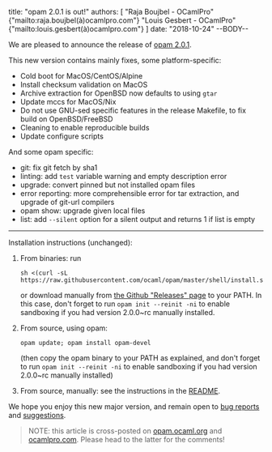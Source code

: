 title: "opam 2.0.1 is out!"
authors: [
  "Raja Boujbel - OCamlPro" {"mailto:raja.boujbel(à)ocamlpro.com"}
  "Louis Gesbert - OCamlPro" {"mailto:louis.gesbert(à)ocamlpro.com"}
]
date: "2018-10-24"
--BODY--

We are pleased to announce the release of [opam 2.0.1](https://github.com/ocaml/opam/releases/tag/2.0.1).

This new version contains mainly fixes, some platform-specific:
- Cold boot for MacOS/CentOS/Alpine
- Install checksum validation on MacOS
- Archive extraction for OpenBSD now defaults to using `gtar`
- Update mccs for MacOS/Nix
- Do not use GNU-sed specific features in the release Makefile, to fix build on OpenBSD/FreeBSD
- Cleaning to enable reproducible builds
- Update configure scripts

And some opam specific:
- git: fix git fetch by sha1
- linting: add `test` variable warning and empty description error
- upgrade: convert pinned but not installed opam files
- error reporting: more comprehensible error for tar extraction, and upgrade of git-url compilers
- opam show: upgrade given local files
- list: add `--silent` option for a silent output and returns 1 if list is empty

---

Installation instructions (unchanged):

1. From binaries: run

    ```
    sh <(curl -sL https://raw.githubusercontent.com/ocaml/opam/master/shell/install.sh)
    ```

    or download manually from [the Github "Releases" page](https://github.com/ocaml/opam/releases/tag/2.0.1) to your PATH. In this case, don't forget to run `opam init --reinit -ni` to enable sandboxing if you had version 2.0.0~rc manually installed.

2. From source, using opam:

    ```
    opam update; opam install opam-devel
    ```

   (then copy the opam binary to your PATH as explained, and don't forget to run `opam init --reinit -ni` to enable sandboxing if you had version 2.0.0~rc manually installed)

3. From source, manually: see the instructions in the [README](https://github.com/ocaml/opam/tree/2.0.1#compiling-this-repo).

We hope you enjoy this new major version, and remain open to [bug reports](https://github.com/ocaml/opam/issues) and [suggestions](https://github.com/ocaml/opam/issues).

> NOTE: this article is cross-posted on [opam.ocaml.org](https://opam.ocaml.org/blog/) and [ocamlpro.com](http://www.ocamlpro.com/category/blog/). Please head to the latter for the comments!
